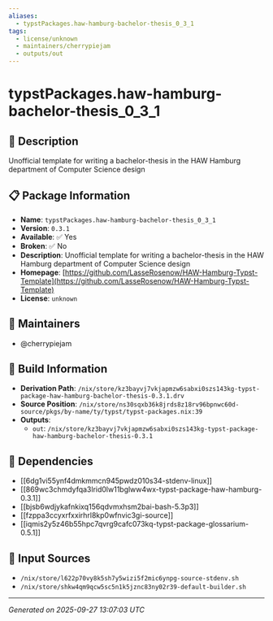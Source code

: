 ```yaml
---
aliases:
  - typstPackages.haw-hamburg-bachelor-thesis_0_3_1
tags:
  - license/unknown
  - maintainers/cherrypiejam
  - outputs/out
---
```


# typstPackages.haw-hamburg-bachelor-thesis_0_3_1

## 📝 Description

Unofficial template for writing a bachelor-thesis in the HAW Hamburg department of Computer Science design

## 📋 Package Information

- **Name**: `typstPackages.haw-hamburg-bachelor-thesis_0_3_1`
- **Version**: `0.3.1`
- **Available**: ✅ Yes
- **Broken**: ✅ No
- **Description**: Unofficial template for writing a bachelor-thesis in the HAW Hamburg department of Computer Science design
- **Homepage**: [https://github.com/LasseRosenow/HAW-Hamburg-Typst-Template](https://github.com/LasseRosenow/HAW-Hamburg-Typst-Template)
- **License**: `unknown`
## 👥 Maintainers

- @cherrypiejam


## 🔧 Build Information

- **Derivation Path**: `/nix/store/kz3bayvj7vkjapmzw6sabxi0szs143kg-typst-package-haw-hamburg-bachelor-thesis-0.3.1.drv`
- **Source Position**: `/nix/store/ns30sqxb36k8jrds8z18rv96bpnwc60d-source/pkgs/by-name/ty/typst/typst-packages.nix:39`
- **Outputs**:
  - `out`:  `/nix/store/kz3bayvj7vkjapmzw6sabxi0szs143kg-typst-package-haw-hamburg-bachelor-thesis-0.3.1`

## 🔗 Dependencies

- [[6dg1vi55ynf4dmkmmcn945pwdz010s34-stdenv-linux]]
- [[869wc3chmdyfqa3lrid0lw11bglww4wx-typst-package-haw-hamburg-0.3.1]]
- [[bjsb6wdjykafnkixq156qdvmxhsm2bai-bash-5.3p3]]
- [[fzppa3ccyxrfxxirhrl8kp0wfnvic3gi-source]]
- [[iqmis2y5z46b55hpc7qvrg9cafc073kq-typst-package-glossarium-0.5.1]]

## 📁 Input Sources

- `/nix/store/l622p70vy8k5sh7y5wizi5f2mic6ynpg-source-stdenv.sh`
- `/nix/store/shkw4qm9qcw5sc5n1k5jznc83ny02r39-default-builder.sh`

---
*Generated on 2025-09-27 13:07:03 UTC*
